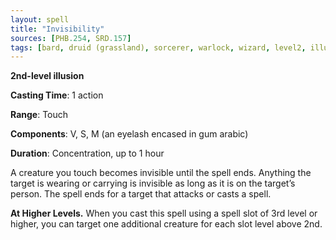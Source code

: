 ```yaml
---
layout: spell
title: "Invisibility"
sources: [PHB.254, SRD.157]
tags: [bard, druid (grassland), sorcerer, warlock, wizard, level2, illusion]
---
```


**2nd-level illusion**

**Casting Time**: 1 action

**Range**: Touch

**Components**: V, S, M (an eyelash encased in gum arabic)

**Duration**: Concentration, up to 1 hour

A creature you touch becomes invisible until the spell ends. Anything the target is wearing or carrying is invisible as long as it is on the target’s person. The spell ends for a target that attacks or casts a spell.

**At Higher Levels.** When you cast this spell using a spell slot of 3rd level or higher, you can target one additional creature for each slot level above 2nd.
